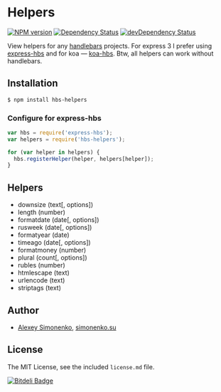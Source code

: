 # Helpers

[![NPM version](https://badge.fury.io/js/hbs-helpers.png)](http://badge.fury.io/js/hbs-helpers) [![Dependency Status](https://david-dm.org/meritt/hbs-helpers.png)](https://david-dm.org/meritt/hbs-helpers) [![devDependency Status](https://david-dm.org/meritt/hbs-helpers/dev-status.png)](https://david-dm.org/meritt/hbs-helpers#info=devDependencies)

View helpers for any [handlebars](http://handlebarsjs.com) projects. For express 3 I prefer using [express-hbs](https://github.com/barc/express-hbs) and for koa — [koa-hbs](https://github.com/jwilm/koa-hbs). Btw, all helpers can work without handlebars.

## Installation

```bash
$ npm install hbs-helpers
```

### Configure for express-hbs

```js
var hbs = require('express-hbs');
var helpers = require('hbs-helpers');

for (var helper in helpers) {
  hbs.registerHelper(helper, helpers[helper]);
}
```

## Helpers

* downsize (text[, options])
* length (number)
* formatdate (date[, options])
* rusweek (date[, options])
* formatyear (date)
* timeago (date[, options])
* formatmoney (number)
* plural (count[, options])
* rubles (number)
* htmlescape (text)
* urlencode (text)
* striptags (text)

## Author

* [Alexey Simonenko](mailto:alexey@simonenko.su), [simonenko.su](http://simonenko.su)

## License

The MIT License, see the included `license.md` file.

[![Bitdeli Badge](https://d2weczhvl823v0.cloudfront.net/meritt/hbs-helpers/trend.png)](https://bitdeli.com/free "Bitdeli Badge")